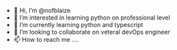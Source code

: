 - 👋 Hi, I’m @nofblaize
- 👀 I’m interested in learning python on professional level
- 🌱 I’m currently learning python and typescript
- 💞️ I’m looking to collaborate on veteral devOps engineer 
- 📫 How to reach me ....

<!---
nofblaize/nofblaize is a ✨ special ✨ repository because its `README.md` (this file) appears on your GitHub profile.
You can click the Preview link to take a look at your changes.
--->
